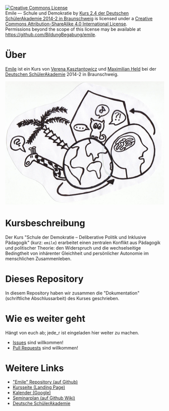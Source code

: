 <a rel="license" href="http://creativecommons.org/licenses/by-sa/4.0/"><img alt="Creative Commons License" style="border-width:0" src="https://i.creativecommons.org/l/by-sa/4.0/88x31.png" /></a><br /><span xmlns:dct="http://purl.org/dc/terms/" property="dct:title">Emile –- Schule und Demokratie</span> by <a xmlns:cc="http://creativecommons.org/ns#" href="http://bildungbegabung.github.io/emile/" property="cc:attributionName" rel="cc:attributionURL">Kurs 2.4 der Deutschen SchülerAkademie 2014-2 in Braunschweig</a> is licensed under a <a rel="license" href="http://creativecommons.org/licenses/by-sa/4.0/">Creative Commons Attribution-ShareAlike 4.0 International License</a>.<br />Permissions beyond the scope of this license may be available at <a xmlns:cc="http://creativecommons.org/ns#" href="https://github.com/BildungBegabung/emile" rel="cc:morePermissions">https://github.com/BildungBegabung/emile</a>.


# Über

[Emile](http://bildungbegabung.github.io/emile/) ist ein Kurs von [Verena Kasztantowicz](https://gsp.hu-berlin.de/mitarbeiterinnen/lb-deutsch/v.-kasztantowicz) und [Maximilian Held](http://www.maxheld.de) bei der [Deutschen SchülerAkademie](https://www.deutsche-schuelerakademie.de) 2014-2 in Braunschweig.

![Kurslogo](/img/Kurslogo.jpg "Kurslogo")


# Kursbeschreibung

Der Kurs "Schule der Demokratie – Deliberative Politik und Inklusive Pädagogik" (kurz: `emile`) erarbeitet einen zentralen Konflikt aus Pädagogik und politischer Theorie:
den Widerspruch und die wechselseitige Bedingtheit von inhärenter Gleichheit und persönlicher Autonomie im menschlichen Zusammenleben.


# Dieses Repository

In diesem Repository haben wir zusammen die "Dokumentation" (schriftliche Abschlussarbeit) des Kurses geschrieben.


# Wie es weiter geht

Hängt von euch ab; jede_r ist eingeladen hier weiter zu machen.

- [Issues](https://github.com/BildungBegabung/emile/issues) sind willkommen!
- [Pull Requests](https://github.com/BildungBegabung/emile/pulls) sind willkommen!


# Weitere Links

- ["Emile" Repository (auf Github)](https://github.com/BildungBegabung/emile)
- [Kursseite (Landing Page)](http://bildungbegabung.github.io/emile)
- [Kalender (Google)](https://www.google.com/calendar/embed?src=0bivv5kcetbcuj9t6q6682quc8%40group.calendar.google.com&ctz=Europe/Berlin)
- [Seminarplan (auf Github Wiki)](https://github.com/BildungBegabung/emile/wiki)
- [Deutsche SchülerAkademie](https://www.deutsche-schuelerakademie.de)
